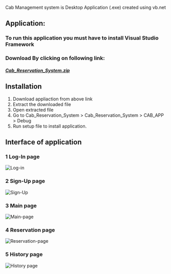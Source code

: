 
Cab Management system is Desktop Application (.exe) created using vb.net

## Application:

### To run this application you must have to install Visual Studio Framework

### Download By clicking on following link:

##### [Cab_Reservation_System.zip](https://github.com/Sarvajeet3/Cab-Management-System/files/8129630/Cab_Reservation_System.zip)

## Installation 

1. Download appliaction from above link
2. Extract the downloaded file
3. Open extracted file
4. Go to Cab_Reservation_System > Cab_Reservation_System > CAB_APP > Debug
5. Run setup file to install application.

## Interface of application

### 1 Log-In page

![Log-in](https://user-images.githubusercontent.com/100133679/155060523-1bbcef98-b1e4-4022-b6b5-f68f9198b7ff.jpg)


### 2 Sign-Up page

![Sign-Up](https://user-images.githubusercontent.com/100133679/155061158-bbb6e5d1-759a-47a5-aeac-ccb448312660.jpg)


### 3 Main page

![Main-page](https://user-images.githubusercontent.com/100133679/155061342-47bec132-da50-4520-b6bc-6f21c56b08ce.jpg)


### 4 Reservation page

![Reservation-page](https://user-images.githubusercontent.com/100133679/155459387-8abf7af3-ce4e-46b7-9a7e-159f7c2d3110.jpg)


### 5 History page

![History page](https://user-images.githubusercontent.com/100133679/155459555-f2b656b7-7bb9-43f9-8c22-e3aa6244cf9c.jpg)


